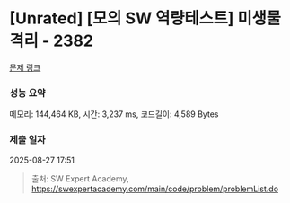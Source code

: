 # [Unrated] [모의 SW 역량테스트] 미생물 격리 - 2382 

[문제 링크](https://swexpertacademy.com/main/code/problem/problemDetail.do?contestProbId=AV597vbqAH0DFAVl) 

### 성능 요약

메모리: 144,464 KB, 시간: 3,237 ms, 코드길이: 4,589 Bytes

### 제출 일자

2025-08-27 17:51



> 출처: SW Expert Academy, https://swexpertacademy.com/main/code/problem/problemList.do